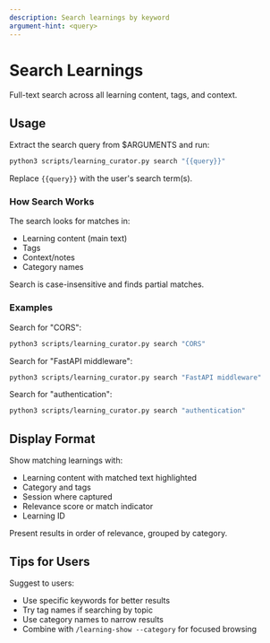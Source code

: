 ```yaml
---
description: Search learnings by keyword
argument-hint: <query>
---
```


# Search Learnings

Full-text search across all learning content, tags, and context.

## Usage

Extract the search query from $ARGUMENTS and run:

```bash
python3 scripts/learning_curator.py search "{{query}}"
```

Replace `{{query}}` with the user's search term(s).

### How Search Works

The search looks for matches in:
- Learning content (main text)
- Tags
- Context/notes
- Category names

Search is case-insensitive and finds partial matches.

### Examples

Search for "CORS":
```bash
python3 scripts/learning_curator.py search "CORS"
```

Search for "FastAPI middleware":
```bash
python3 scripts/learning_curator.py search "FastAPI middleware"
```

Search for "authentication":
```bash
python3 scripts/learning_curator.py search "authentication"
```

## Display Format

Show matching learnings with:
- Learning content with matched text highlighted
- Category and tags
- Session where captured
- Relevance score or match indicator
- Learning ID

Present results in order of relevance, grouped by category.

## Tips for Users

Suggest to users:
- Use specific keywords for better results
- Try tag names if searching by topic
- Use category names to narrow results
- Combine with `/learning-show --category` for focused browsing
